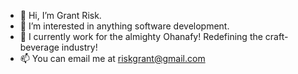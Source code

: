 - 👋 Hi, I’m Grant Risk.
- 👀 I’m interested in anything software development.
- 🌱 I currently work for the almighty Ohanafy! Redefining the craft-beverage industry! 
- 📫 You can email me at riskgrant@gmail.com

<!---
grantrisk/grantrisk is a ✨ special ✨ repository because its `README.md` (this file) appears on your GitHub profile.
You can click the Preview link to take a look at your changes.
--->
